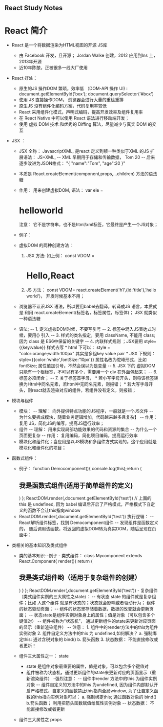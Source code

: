 ## React Study Notes ##
# React 简介
* React 是一个将数据渲染为HTML视图的开源 JS库
    - 由 Facebook 开发，且开源； Jordan Walke 创建，2012 应用到Ins 上，2013年开源
    - 近10年陈酿，正被很多一线大厂使用
* React 好处： 
    - 原生的JS 操作DOM 繁琐，效率低 （DOM-API 操作 UI) : document.getElementById('box'); document.querySelector('#box')
    - 使用 JS 直接操作DOM， 浏览器会进行大量的重绘重排
    - 原生JS 没有组件化编码方案，代码复用率较低
    - React 采用组件化模式，声明式编码，提高开发效率及组件复用率
    - 在 React Native 中可以使用 React 语法进行移动端开发；
    - 使用 虚拟 DOM 技术 和优秀的 Diffing 算法，尽量减少与真实 DOM 的交互
* JSX ： 
    - JSX 全称： JavascriptXML, 是react 定义到额一种类似于XML 的JS 扩展语法： JS+XML,
        -- XML 早期用于存储和传输数据，
               <student>
                       <name> Tom </name>
                       <age> 20 </age>
               </student>
        -- 后来逐步改进为JSON格式： 
           "{
            "name":"Tom",
            "age":20
           }"
    - 本质是 React.createElement(component,props,...children) 方法的语法糖
    - 作用： 用来创建虚拟DOM, 语法： var ele = <h1>helloworld</h1> 注意： 它不是字符串，也不是html/xml标签，它最终是产生一个JS对象；

    - 例子：
        <script type="text/babel">
            const VDOM = (
                <h1>Hello,React</h1>
                )
            ReactDOM.render(VDOM,document.getElementById('test')) 
        </script>
    - 虚拟DOM 的两种创建方法：
        1. JSX 方法: 如上例：   const VDOM = <h1>Hello,React</h1>
        2. JS 方法： const VDOM= react.createElement('h1',{id:'title'},'hello world')， 开发时候基本不用；
    - 浏览器不认识JSX 语法，所以要用babel去翻译，转译成JS 语言，本质就是 利用 react.createElement(标签名，标签属性，标签体)； JSX 就类似一种语法糖
    -  语法; 
        -- 1. 定义虚拟DOM时候，不要写引号
        -- 2. 标签中混入JS表达式时候，要用{} 引入
        -- 3. 样式的类名指定，要用 className, 不能用 class; 因为 class 是 ES6中保留的关键字
        -- 4. 内联样式规则 ；JSX要用 style= {{key:value}} 样式去写
            * html 下可以： style = "color:orange;width:100px" 其实是多组key value pair
            * JSX 下规则： style={{color:'white',fontSize:'10px'}} 属性名改为驼峰形式，比如 fontSize; 属性值加引号，不然会误以为是变量
        -- 5.  JSX 下的 虚拟DOM 只能有一个根标签，不可以有多个，需要用一个 div 在外面包起来；
        -- 6. 标签必须闭合；
        -- 7. 关于标签首字母， 
            * 若小写字母开头，则将该标签转换为Html中同名元素，若html中无同名元素，则报错；
            * 若大写字母开头，则react就去渲染对应的组件，若组件没有定义，则报错；

* 模块与组件
    - 模块： 
        -- 理解： 向外提供特点功能的JS程序，一般就是一个JS文件
        -- 为什么要拆成模块，随着业务逻辑增加，代码越来越多且复杂】
        -- 作用： 复用 JS，简化JS的编写，提高JS运行效率；
    - 组件
        -- 理解： 用来实现局部功能效果的代码和资源的集合
        -- 为什么一个页面更复杂
        -- 作用： 复用编码，简化项目编码，提高运行效率
    - 模块化和组件化；当应用是以JS模块和多组件方式实现的，这个应用就是模块化和组件化的项目；
* 函数式组件：
    - 例子：
          function Democomponent(){ console.log(this);return (
        <h2>我是函数式组件(适用于简单组件的定义)</h2>) }; 
        ReactDOM.render(<Democomponent/>,document.getElementById('test')) 
        // 上面的this 是 undefined, 因为 babel 编译后开启了严格模式，严格模式下自定义的函数不会让this指向window
    - ReactDOM.render(<Democomponent/>,document.getElementById('test')) 执行逻辑：
        -- React解析组件标签，找到 Democomponent组件
        -- 发现组件是函数定义的， 随后调用该函数，将返回的虚拟DOM转为真实DOM，随后呈现在页面中；
* 类相关的基本知识及类式组件
    - 类的基本知识--例子
        <script type="text/javascript">
          //  定义一个Person的类 ; 定义类用关键字 class
        class Person {
            // 构造器函数 constructor， 里面参数就是实例对象的属性
            constructor(name, age) {
                    //  构造器中的this是类的实例对象，new 的是谁 this 就是谁
                    this.name = name;
                    this.age = age
                }
                //     person带有的行为或者方法（一般方法）： 
            speak() {
                // speak()放在了哪里？ 放在了 Person类的原型对象上， 是供给实例对象用的；
                //  通过Person实例调用 speak()时， this 就是该实例； p1.speak.call({a:1,b:2}) call 方法就是临时改变this 指向，就是把call 里的参数做this,调用 speak 方法；
                // apply 和 bind 也都可以更改 this的指向
                console.log(`my name is ${this.name}, my age is ${this.age}`)
            }
        }
        //  创建一个 student 类， 继承于Person类
        class Student extends Person {
            //     构造器不是一个必须要写的东西，此处 Student 可以继承 Person的构造器函数，一样可以接收 name age 参数属性，也会继承 speak()方法； 
            //  对于这个 Student类，因为我们需要额外的属性，比如 studentID, 此时对于新属性，我们还是需要利用构造器函数去添加： 
            constructor(name, age, gender) {
                    //  对于继承的 name 和 age 属性，我们可以直接用关键字 super()去实现复制继承，对于新的属性，我们手动添加给student；
                    // 如果在子类中需要添加构造器函数，那么必须调用 super(), 并把共有属性传入到super(共有属性1，共有属性2.。。。)中
                    super(name, age) // 注意要把子类与父类共有的属性，作为参数传入到super() 中，这样super() 就可以调用父类里的构造器，实现属性配置
                    this.gender = gender // gender 是子类中新添加的属性，在构造器中手动加入
                }
                //  为了让 speak()方法更全面，我们给 Student 类重写 speak(), 我们叫重写从父类继承来的方法；
            speak() {
                    console.log(`my name is ${this.name}, my age is ${this.age} and my gender is ${this.gender}`)
                }
                //  学生独有的方法 study()
            study() {
                //  study ()放在了哪里？ Student 类的原型对象上， 供实例对象使用或调用
                //  通过Student实例，调用 study（）时， this 就是该实例对象
                console.log("我学习很努力")
            }
        }
        // 创建一个 Person的实例对象
        const p1 = new Person('tom', 18)
        const p2 = new Person('jack', 28)
        console.log(p1, p2)
        p1.speak()
        p2.speak()
        p2.speak.call({
                name: 'liyi',
                age: 18
            }) // 输出：my name is liyi, my age is 18
            // 创建一个 Student的实例对象
        const s1 = new Student("david", 22, 'male')
        console.log(s1)
        s1.speak()
        s1.study()
            /*
            总结：
            1. 类中的构造器不是必须要写的， 要对实例进行一些初始化操作时候，如添加指定属性时候，才写构造器函数
            2. 如果A类继承了B类，且A类中写了构造器，那么A类构造器中， super()是必须要调用的，调用时候还要传入A,B共有的属性；
            3. 类中所定义的方法，都是放在了类的原型对象上，供实例去使用；
            */
    </script>
    - 类式组件： 
              class Mycomponent extends React.Component{
                  render(){
                   return (<h2> 我是类式组件哟（适用于复杂组件的创建）</h2>) 
                          } 
                 }; 
               ReactDOM.render(<Mycomponent/>,document.getElementById('test'))
                <!-- 
                类式组件里的 render()方法是放在哪里的？ 放在组件的原型对象上，供实例使用， render()中的this 是Mycomponent类（组件）的实例对象
                ReactDOM.render(<Mycomponent/>,document.getElementById('test')) 执行逻辑： 
                1. React 解析组件标签，找到了Mycomponent组件
                2. 发现组件是类式组件，随后new 出一个该类的实例， 并通过实例去调用原型上的render()方法， 得到返回的虚拟DOM
                3. 将render()返回的虚拟DOM转换为真实DOM， 呈现在页面上 */
                -->
    - 复杂组件（类式组件实例的三大属性之state)： 
        -- 有状态 state 的组件就是复杂组件；比如 人这个组件 就是有状态的；状态就会影响或者驱动行为； 组件的状态驱动页面；
        -- 组件的状态里存储着数据，数据的改变就会更新页面；
        -- 状态state是组件实例对象身上的属性；值是对象（可以包含多个键值对）
        -- 组件被称为“状态机”， 通过更新组件的state来更新对应页面的显示（重新渲染组件）
        -- 注意：
            1. 组件中的render方法中的this为组件实例对象
            2. 组件自定义方法中的this 为 undefined,如何解决？
                a. 强制绑定this: 通过含税对象的 bind()
                b. 箭头函数
            3. 状态数据： 不能直接修改或者更新！
* 组件三大属性之一： state
    - state 是组件对象最重要的属性，值是对象，可以包含多个键值对
    - 组件被称为状态机，通过更新组件的state来更新对应的页面显示（重新渲染组件）
    -强烈注意：
        -- 组件中render 方法中的this 为组件实例对象
        --  组件自定义的方法中的this 为undefined, 因为组件内部默认开启严格模式，自定义的函数禁止this指向全局window, 为了让自定义函数的this指向实例对象可以：
            a. 强制绑定this; 通过函数对象的 bind()
            b.箭头函数； 利用把箭头函数赋值给属性实例对象
        -- 状态数据： 不能直接修改或者更新
* 组件三大属性之 props
